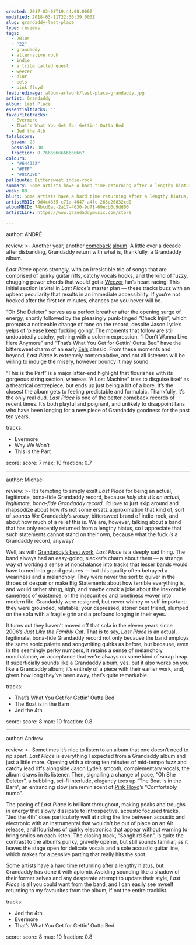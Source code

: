 ```yaml
---
created: 2017-03-08T19:44:08.000Z
modified: 2018-03-11T22:36:39.000Z
slug: grandaddy-last-place
type: reviews
tags:
  - 2010s
  - "22"
  - grandaddy
  - alternative rock
  - indie
  - a tribe called quest
  - weezer
  - blur
  - eels
  - pink floyd
featuredimage: album-artwork/last-place-grandaddy.jpg
artist: Grandaddy
album: Last Place
essentialtracks: ""
favouritetracks:
  - Evermore
  - That's What You Get for Gettin' Outta Bed
  - Jed the 4th
totalscore:
  given: 23
  possible: 30
  fraction: 0.7666666666666667
colours:
  - "#644332"
  - "#FFF"
  - "#8CA39D"
pullquote: Bittersweet indie-rock
summary: Some artists have a hard time returning after a lengthy hiatus, but Grandaddy has done it with aplomb. Avoiding sounding like a shadow of their former selves, Last Place is all you could want from the band.
week: 88
blurb: Some artists have a hard time returning after a lengthy hiatus, but Grandaddy has done it with aplomb. Last Place is all you could want from a comeback.
artistMBID: 9d4c4835-c71a-4647-a4fc-263e26832cd0
albumMBID: 74bcd0ac-2a17-4030-9d71-69ecb6c9dd00
artistLink: https://www.grandaddymusic.com/store

---
```


author: ANDRÉ

review: >-
  Another year, another [comeback](/reviews/a-tribe-called-quest-we-got-it-from-here-thank-you-4-your-service/) [album](/reviews/blur-the-magic-whip/). A little over a decade after disbanding, Grandaddy return with what is, thankfully, a Grandaddy album. 
  
  *Last Place* opens strongly, with an irresistible trio of songs that are comprised of quirky guitar riffs, catchy vocals hooks, and the kind of fuzzy, chugging power chords that would get a [Weezer](/reviews/weezer-the-blue-album/) fan’s heart racing. This initial section is vital in *Last Place*’s master plan — these tracks buzz with an upbeat peculiarity that results in an immediate accessibility. If you’re not hooked after the first ten minutes, chances are you never will be. 
  
  “Oh She Deleter” serves as a perfect breather after the opening surge of energy, shortly followed by the pleasingly punk-tinged “Check Injin”, which prompts a noticeable change of tone on the record, despite Jason Lytle’s yelps of ‘please keep fucking going’. The moments that follow are still undoubtedly catchy, yet ring with a solemn expression. “I Don’t Wanna Live Here Anymore” and “That’s What You Get for Gettin’ Outta Bed” have the bittersweet charm of an early [Eels](/reviews/eels-daisies-of-the-galaxy/) classic. From these moments and beyond, *Last Place* is extremely contemplative, and not all listeners will be willing to indulge the misery, however bouncy it may sound. 
  
  “This is the Part” is a major latter-end highlight that flourishes with its gorgeous string section, whereas “A Lost Machine” tries to disguise itself as a theatrical centrepiece, but ends up just being a bit of a bore. It’s the closest the album gets to feeling predictable and formulaic. Thankfully, it’s the only real dud. *Last Place* is one of the better comeback records of recent times. It’s both playful and poignant, and unlikely to disappoint fans who have been longing for a new piece of Grandaddy goodness for the past ten years.

tracks:
  - Evermore
  - ­Way We Won’t
  - ­This is the Part

score:
  score: 7
  max: 10
  fraction: 0.7

---
author: Michael

review: >-
  It’s tempting to simply exalt *Last Place* for being an actual, legitimate, bona-fide Grandaddy record, because *holy shit it’s an actual, legitimate, bona-fide Grandaddy record*. I’d love to just skip around and rhapsodize about how it’s not some ersatz approximation that kind of, sort of *sounds like* Grandaddy’s woozy, bittersweet brand of indie-rock, and about how much of a relief this is. We are, however, talking about a band that has only recently returned from a lengthy hiatus, so I appreciate that such statements cannot stand on their own, because what the fuck *is* a Grandaddy record, anyway? 
  
  Well, as with [Grandaddy’s best work](/reviews/grandaddy-the-sophtware-slump/), *Last Place* is a deeply sad thing. The band always had an easy-going, slacker’s charm about them — a strange way of working a sense of nonchalance into tracks that lesser bands would have turned into grand gestures — but this quality often betrayed a weariness and a melancholy. They were never the sort to quiver in the throes of despair or make Big Statements about how terrible everything is, and would rather shrug, sigh, and maybe crack a joke about the inexorable sameness of existence, or the insecurities and loneliness woven into modern life. Grandaddy were resigned, but never whiney or self-important: they were grounded, relatable; your depressed, stoner best friend, slumped on the sofa with a fragile grin and a profound longing in their eyes. 
  
  It turns out they haven’t moved off that sofa in the eleven years since 2006’s *Just Like the Fambly Cat*. That is to say, *Last Place* is an actual, legitimate, bona-fide Grandaddy record not only because the band employs the same sonic palette and songwriting quirks as before, but because, even in the seemingly perky numbers, it retains a sense of melancholy nonchalance, an acceptance that we’re always on some kind of scrap heap. It superficially sounds like a Grandaddy album, yes, but it also works on you like a Grandaddy album; it’s entirely of a piece with their earlier work, and, given how long they’ve been away, that’s quite remarkable.

tracks:
  - That’s What You Get for Gettin’ Outta Bed
  - ­The Boat is in the Barn
  - ­Jed the 4th

score:
  score: 8
  max: 10
  fraction: 0.8

---
author: Andrew

review: >-
  Sometimes it’s nice to listen to an album that one doesn’t need to rip apart. *Last Place* is everything I expected from a Grandaddy album and just a little more. Opening with a strong ten minutes of mid-tempo fuzz and catchy lead riffs alongside Jason Lytle’s smooth, complementary vocals, the album draws in its listener. Then, signalling a change of pace, “Oh She Deleter”, a bubbling, sci-fi interlude, elegantly tees up “The Boat is in the Barn”, an entrancing slow jam reminiscent of [Pink Floyd](/reviews/pink-floyd-the-dark-side-of-the-moon/)’s “Comfortably numb”. 
  
  The pacing of *Last Place* is brilliant throughout, making peaks and troughs in energy that slowly dissipate to introspective, acoustic focused tracks. “Jed the 4th” does particularly well at riding the line between acoustic and electronic with an instrumental that wouldn’t be out of place on an Air release, and flourishes of quirky electronica that appear without warning to bring smiles on each listen. The closing track, “Songbird Son”, is quite the contrast to the album’s punky, gravelly opener, but still sounds familiar, as it leaves the stage open for delicate vocals and a sole acoustic guitar line, which makes for a pensive parting that really hits the spot. 
  
  Some artists have a hard time returning after a lengthy hiatus, but Grandaddy has done it with aplomb. Avoiding sounding like a shadow of their former selves and any desperate attempt to update their style, *Last Place* is all you could want from the band, and I can easily see myself returning to my favourites from the album, if not the entire tracklist.

tracks:
  - Jed the 4th
  - ­Evermore
  - ­That’s What You Get for Gettin’ Outta Bed
  
score:
  score: 8
  max: 10
  fraction: 0.8
